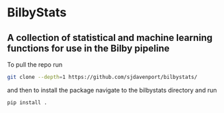 # BilbyStats 
## A collection of  statistical and machine learning functions for use in the Bilby pipeline

To pull the repo run
```bash
git clone --depth=1 https://github.com/sjdavenport/bilbystats/ 
```
and then to install the package navigate to the bilbystats directory and run
```bash
pip install . 
```


